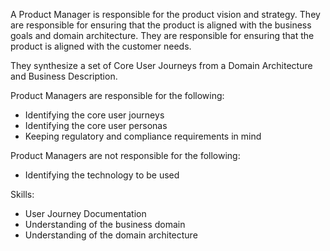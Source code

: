 A Product Manager is responsible for the product vision and strategy.  They are responsible for ensuring that the product is aligned with the business goals and domain architecture. They are responsible for ensuring that the product is aligned with the customer needs.

They synthesize a set of Core User Journeys from a Domain Architecture and Business Description.

Product Managers are responsible for the following:
- Identifying the core user journeys
- Identifying the core user personas
- Keeping regulatory and compliance requirements in mind

Product Managers are not responsible for the following:
- Identifying the technology to be used

Skills:
- User Journey Documentation
- Understanding of the business domain
- Understanding of the domain architecture